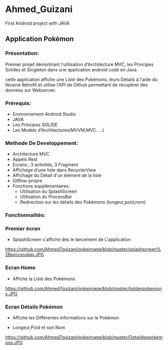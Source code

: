 # Ahmed_Guizani

First Android project with JAVA

## Application Pokémon

### Présentation:

Premier projet démontrant l'utilisation d'Architecture MVC, les Principes Solides et Singleton dans une application android codé en Java.

cette application affiche une Liste des Pokémons, leurs Details à l'aide du librairie Retrofit et utilise l'API de Github permettant de récupérer des données sur Webserver.

### Prérequis:

* Environnement Android Studio
* JAVA
* Les Principes SOLIDE
* Les Models d'Architectures(MVVM,MVC.....)

### Methode De Developpement: 

* Architecture MVC
* Appels Rest
* Ecrans ; 3 activités, 3 Fragment
* Affichege d'une liste dans RecyclerView
* Affichage du Détail d'un élément de la liste 
* Gitflow propre 
* Fonctions supplémentaires:
    * Utilisation du SplashScreen 
    * Utilisation du ProcessBar
    * Redirection sur les détails des Pokémons (longeur,poid,nom)

### Fonctionnalités:

### Premier écran

* SplashScreen s'affiche dés le lancement de L'application

https://github.com/Ahmed7guizani/pokeimage/blob/master/splashscreen%2Bprocessbar.JPG

### Ecran Home 

* Affiche la Liste des Pokémons 

https://github.com/Ahmed7guizani/pokeimage/blob/master/listdespokemons.JPG

### Ecran Détails Pokémon

* Affiche les Différentes informations sur le Pokémon 

* Longeur,Poid et son Nom

https://github.com/Ahmed7guizani/pokeimage/blob/master/Detaildespokemons.JPG
